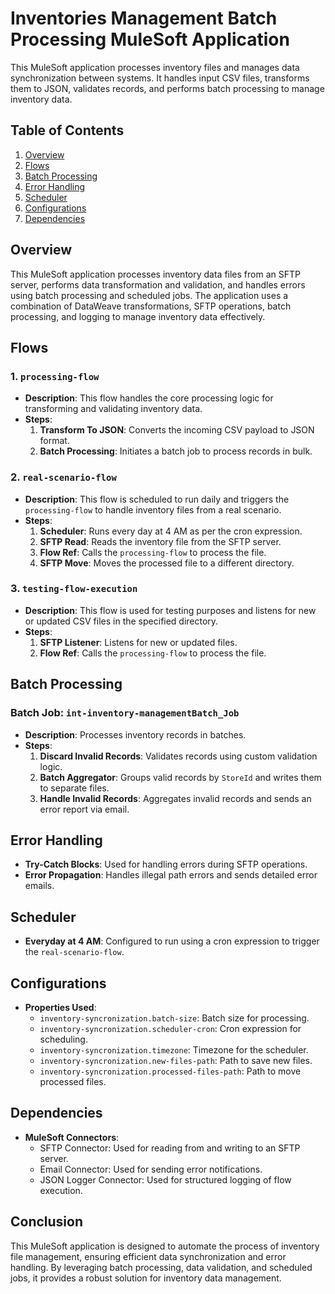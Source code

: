 # Inventories Management Batch Processing MuleSoft Application

This MuleSoft application processes inventory files and manages data synchronization between systems. It handles input CSV files, transforms them to JSON, validates records, and performs batch processing to manage inventory data.

## Table of Contents

1. [Overview](#overview)
2. [Flows](#flows)
3. [Batch Processing](#batch-processing)
4. [Error Handling](#error-handling)
5. [Scheduler](#scheduler)
6. [Configurations](#configurations)
7. [Dependencies](#dependencies)

## Overview

This MuleSoft application processes inventory data files from an SFTP server, performs data transformation and validation, and handles errors using batch processing and scheduled jobs. The application uses a combination of DataWeave transformations, SFTP operations, batch processing, and logging to manage inventory data effectively.

## Flows

### 1. `processing-flow`

- **Description**: This flow handles the core processing logic for transforming and validating inventory data.
- **Steps**:
  1. **Transform To JSON**: Converts the incoming CSV payload to JSON format.
  2. **Batch Processing**: Initiates a batch job to process records in bulk.

### 2. `real-scenario-flow`

- **Description**: This flow is scheduled to run daily and triggers the `processing-flow` to handle inventory files from a real scenario.
- **Steps**:
  1. **Scheduler**: Runs every day at 4 AM as per the cron expression.
  2. **SFTP Read**: Reads the inventory file from the SFTP server.
  3. **Flow Ref**: Calls the `processing-flow` to process the file.
  4. **SFTP Move**: Moves the processed file to a different directory.
  
### 3. `testing-flow-execution`

- **Description**: This flow is used for testing purposes and listens for new or updated CSV files in the specified directory.
- **Steps**:
  1. **SFTP Listener**: Listens for new or updated files.
  2. **Flow Ref**: Calls the `processing-flow` to process the file.

## Batch Processing

### Batch Job: `int-inventory-managementBatch_Job`

- **Description**: Processes inventory records in batches.
- **Steps**:
  1. **Discard Invalid Records**: Validates records using custom validation logic.
  2. **Batch Aggregator**: Groups valid records by `StoreId` and writes them to separate files.
  3. **Handle Invalid Records**: Aggregates invalid records and sends an error report via email.

## Error Handling

- **Try-Catch Blocks**: Used for handling errors during SFTP operations.
- **Error Propagation**: Handles illegal path errors and sends detailed error emails.

## Scheduler

- **Everyday at 4 AM**: Configured to run using a cron expression to trigger the `real-scenario-flow`.

## Configurations

- **Properties Used**:
  - `inventory-syncronization.batch-size`: Batch size for processing.
  - `inventory-syncronization.scheduler-cron`: Cron expression for scheduling.
  - `inventory-syncronization.timezone`: Timezone for the scheduler.
  - `inventory-syncronization.new-files-path`: Path to save new files.
  - `inventory-syncronization.processed-files-path`: Path to move processed files.

## Dependencies

- **MuleSoft Connectors**:
  - SFTP Connector: Used for reading from and writing to an SFTP server.
  - Email Connector: Used for sending error notifications.
  - JSON Logger Connector: Used for structured logging of flow execution.

## Conclusion

This MuleSoft application is designed to automate the process of inventory file management, ensuring efficient data synchronization and error handling. By leveraging batch processing, data validation, and scheduled jobs, it provides a robust solution for inventory data management.
